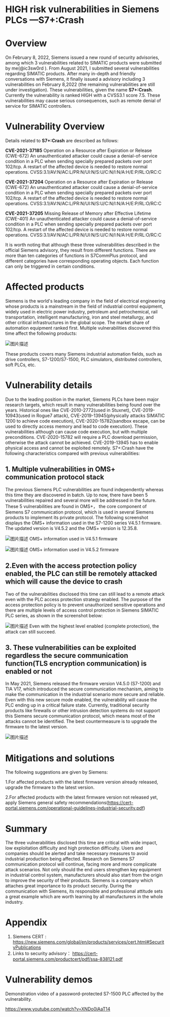 # HIGH risk vulnerabilities in Siemens PLCs —S7+:Crash

# Overview

On February 8, 2022, Siemens issued a new round of security advisories, among which 3 vulnerabilities related to SIMATIC products were submitted by me(@ic3sw0rd ). From August 2021, I submitted several vulnerabilities regarding SIMATIC products. After many in-depth and friendly conversations with Siemens, it finally issued a advisory including 3 vulnerabilities on February 8,2022 (the remaining vulnerabilities are still under investigation). These vulnerabilities, given the name **S7+:Crash**.
Currently the vulnerability is ranked HIGH with a CVSS3.1 score 7.5. These vulnerabilities may cause serious consequences, such as remote denial of service for SIMATIC controllers.



# Vulnerability Overview
Details related to **S7+:Crash** are described as follows:


**CVE-2021-37185**
Operation on a Resource after Expiration or Release (CWE-672)
An unauthenticated attacker could cause a denial-of-service condition in a PLC when sending specially prepared packets over port 102/tcp. A restart of the affected device is needed to restore normal operations.
CVSS:3.1/AV:N/AC:L/PR:N/UI:N/S:U/C:N/I:N/A:H/E:P/RL:O/RC:C



**CVE-2021-37204**
Operation on a Resource after Expiration or Release (CWE-672)
An unauthenticated attacker could cause a denial-of-service condition in a PLC when sending specially prepared packets over port 102/tcp. A restart of the affected device is needed to restore normal operations.
CVSS:3.1/AV:N/AC:L/PR:N/UI:N/S:U/C:N/I:N/A:H/E:P/RL:O/RC:C



**CVE-2021-37205**
Missing Release of Memory after Effective Lifetime  (CWE-401)
An unauthenticated attacker could cause a denial-of-service condition in a PLC when sending specially prepared packets over port 102/tcp. A restart of the affected device is needed to restore normal operations.
CVSS:3.1/AV:N/AC:L/PR:N/UI:N/S:U/C:N/I:N/A:H/E:P/RL:O/RC:C

It is worth noting that although these three vulnerabilities described in the official Siemens advisory, they result from different functions. There are more than ten categories of functions in S7CommPlus protocol, and different categories have corresponding operating objects. Each function can only be triggered in certain conditions.


# Affected products

Siemens is the world's leading company in the field of electrical engineering whose products is a mainstream in the field of industrial control equipment, widely used in electric power industry, petroleum and petrochemical, rail transportation, intelligent manufacturing, iron and steel metallurgy, and other critical infrastructures in the global scope. The market share of automation equipment ranked first. Multiple vulnerabilities discovered this time affect the following products:

 ![图片描述](https://bbs.pediy.com/upload/attach/202202/907750_3QUFU7H365GCEGQ.png) 
 
These products covers many Siemens industrial automation fields, such as drive controllers, S7-1200/S7-1500, PLC simulators, distributed controllers, soft PLCs, etc.




# Vulnerability details

Due to the leading position in the market, Siemens PLCs have been major research targets, which result in many vulnerabilities being found over the years. Historical ones like CVE-2010-2772(used in Stuxnet), CVE-2019-10943(used in Rogue7 attack), CVE-2019-13945(physically attacks SIMATIC 1200 to achieve code execution), CVE-2020-15782(sandbox escape, can be used to directly access memory and lead to code execution). These vulnerabilities although can cause code execution, but with multiple preconditions. CVE-2020-15782 will require a PLC download permission, otherwise the attack cannot be achieved. CVE-2019-13945 has to enable physical access and cannot be exploited remotely. S7+:Crash have the following characteristics compared with previous vulnerabilities:

## 1. Multiple vulnerabilities in OMS+ communication protocol stack

The previous Siemens PLC vulnerabilities are found independently whereas this time they are discovered in batch. Up to now, there have been 5 vulnerabilities repaired and several more will be addressed in the future. These 5 vulnerabilities are found in OMS+， the core component of Siemens S7 communication protocol, which is used in several Siemens products to implement its private protocol. The following screenshot displays the OMS+ information used in the S7-1200 series V4.5.1 firmware. The updated version is V4.5.2 and the OMS+ version is 12.35.8.

 ![图片描述](upload/attach/202202/907750_7S472HA42HKS6C6.png)
OMS+ information used in V4.5.1 firmware

 ![图片描述](upload/attach/202202/907750_DDF8U25B6FMXT82.png)
OMS+ information used in V4.5.2 firmware


## 2.Even with the access protection policy enabled, the PLC can still be remotely attacked which will cause the device to crash

Two of the vulnerabilities disclosed this time can still lead to a remote attack even with the PLC access protection strategy enabled. The purpose of the access protection policy is to prevent unauthorized sensitive operations and there are multiple levels of access control protection in Siemens SIMATIC PLC series, as shown in the screenshot below:

 ![图片描述](upload/attach/202202/907750_PM8HXSS3R8F8H3C.png)
Even with the highest level enabled (complete protection), the attack can still succeed.

## 3.	These vulnerabilities can be exploited regardless the secure communication function(TLS encryption communication) is enabled or not
In May 2021, Siemens released the firmware version V4.5.0 (S7-1200) and TIA V17, which introduced the secure communication mechanism, aiming to make the communication in the industrial scenario more secure and reliable. Even with this new secure mode enabled, the vulnerability will cause the PLC ending up in a critical failure state. Currently, traditional security products like firewalls or other intrusion detection systems do not support this Siemens secure communication protocol, which means most of the attacks cannot be identified. The best countermeasure is to upgrade the firmware to the latest version.

 ![图片描述](upload/attach/202202/907750_ZCUZ5YFXP3T2RNX.png)

# Mitigations and solutions

The following suggestions are given by Siemens:

1.For affected products with the latest firmware version already released, upgrade the firmware to the latest version.

2.For affected products with the latest firmware version not released yet, apply Siemens general safety recommendations(https://cert-portal.siemens.com/operational-guidelines-industrial-security.pdf)


# Summary

The three vulnerabilities disclosed this time are critical with wide impact, low exploitation difficulty and high protection difficulty. Users and companies should be alerted and take necessary measures to avoid industrial production being affected.
Research on Siemens S7 communication protocol will continue, facing more and more complicate attack scenarios. Not only should the end users strengthen key equipment in industrial control system, manufacturers should also start from the origin to improve the security of their products. 
Siemens is a company which attaches great importance to its product security. During the communication with Siemens, its responsible and professional attitude sets a great example which are worth learning by all manufacturers in the whole industry.


# Appendix

1.	Siemens CERT :
https://new.siemens.com/global/en/products/services/cert.html#SecurityPublications
2.	Links to security advisory：
https://cert-portal.siemens.com/productcert/pdf/ssa-838121.pdf 

# Vulnerability demos

Demonstration video of a password-protected S7-1500 PLC affected by the vulnerability.

https://www.youtube.com/watch?v=XNDo0iAaT14 

